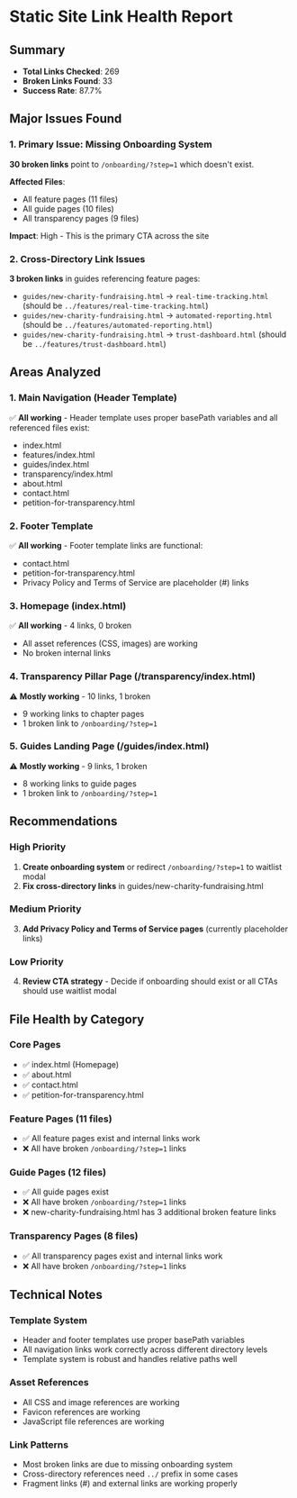 # Static Site Link Health Report

## Summary
- **Total Links Checked**: 269
- **Broken Links Found**: 33
- **Success Rate**: 87.7%

## Major Issues Found

### 1. Primary Issue: Missing Onboarding System
**30 broken links** point to `/onboarding/?step=1` which doesn't exist.

**Affected Files**:
- All feature pages (11 files)
- All guide pages (10 files)
- All transparency pages (9 files)

**Impact**: High - This is the primary CTA across the site

### 2. Cross-Directory Link Issues
**3 broken links** in guides referencing feature pages:
- `guides/new-charity-fundraising.html` → `real-time-tracking.html` (should be `../features/real-time-tracking.html`)
- `guides/new-charity-fundraising.html` → `automated-reporting.html` (should be `../features/automated-reporting.html`)
- `guides/new-charity-fundraising.html` → `trust-dashboard.html` (should be `../features/trust-dashboard.html`)

## Areas Analyzed

### 1. Main Navigation (Header Template)
✅ **All working** - Header template uses proper basePath variables and all referenced files exist:
- index.html
- features/index.html
- guides/index.html
- transparency/index.html
- about.html
- contact.html
- petition-for-transparency.html

### 2. Footer Template
✅ **All working** - Footer template links are functional:
- contact.html
- petition-for-transparency.html
- Privacy Policy and Terms of Service are placeholder (#) links

### 3. Homepage (index.html)
✅ **All working** - 4 links, 0 broken
- All asset references (CSS, images) are working
- No broken internal links

### 4. Transparency Pillar Page (/transparency/index.html)
⚠️ **Mostly working** - 10 links, 1 broken
- 9 working links to chapter pages
- 1 broken link to `/onboarding/?step=1`

### 5. Guides Landing Page (/guides/index.html)
⚠️ **Mostly working** - 9 links, 1 broken
- 8 working links to guide pages
- 1 broken link to `/onboarding/?step=1`

## Recommendations

### High Priority
1. **Create onboarding system** or redirect `/onboarding/?step=1` to waitlist modal
2. **Fix cross-directory links** in guides/new-charity-fundraising.html

### Medium Priority
3. **Add Privacy Policy and Terms of Service pages** (currently placeholder links)

### Low Priority
4. **Review CTA strategy** - Decide if onboarding should exist or all CTAs should use waitlist modal

## File Health by Category

### Core Pages
- ✅ index.html (Homepage)
- ✅ about.html
- ✅ contact.html
- ✅ petition-for-transparency.html

### Feature Pages (11 files)
- ✅ All feature pages exist and internal links work
- ❌ All have broken `/onboarding/?step=1` links

### Guide Pages (12 files)
- ✅ All guide pages exist
- ❌ All have broken `/onboarding/?step=1` links
- ❌ new-charity-fundraising.html has 3 additional broken feature links

### Transparency Pages (8 files)
- ✅ All transparency pages exist and internal links work
- ❌ All have broken `/onboarding/?step=1` links

## Technical Notes

### Template System
- Header and footer templates use proper basePath variables
- All navigation links work correctly across different directory levels
- Template system is robust and handles relative paths well

### Asset References
- All CSS and image references are working
- Favicon references are working
- JavaScript file references are working

### Link Patterns
- Most broken links are due to missing onboarding system
- Cross-directory references need `../` prefix in some cases
- Fragment links (#) and external links are working properly